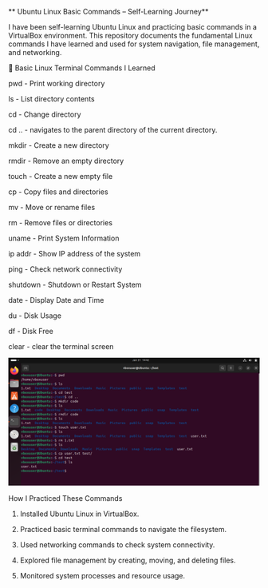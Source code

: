 ** Ubuntu Linux Basic Commands – Self-Learning Journey**

I have been self-learning Ubuntu Linux and practicing basic commands in a VirtualBox environment. This repository documents the fundamental Linux commands I have learned and used for system navigation, file management, and networking.

📌 Basic Linux Terminal Commands I Learned


pwd        - Print working directory  

ls         - List directory contents  

cd         - Change directory  

cd ..      - navigates to the parent directory of the current directory. 

mkdir      - Create a new directory  

rmdir      - Remove an empty directory

touch      - Create a new empty file  

cp         - Copy files and directories  

mv         - Move or rename files  

rm         - Remove files or directories  

uname      - Print System Information

ip addr    - Show IP address of the system  

ping       - Check network connectivity

shutdown   - Shutdown or Restart System

date       - Display Date and Time

du         - Disk Usage

df         - Disk Free

clear      - clear the terminal screen


![image alt](https://github.com/YashJadhav9/Ubuntu-Linux-Basic-Commands/blob/7e279839090023484f8f1d898745b41e1a08c394/Screenshot%202025-01-31%20201248.png)


How I Practiced These Commands
1. Installed Ubuntu Linux in VirtualBox.

2. Practiced basic terminal commands to navigate the filesystem.
   
3. Used networking commands to check system connectivity.

4. Explored file management by creating, moving, and deleting files.
   
5. Monitored system processes and resource usage.
